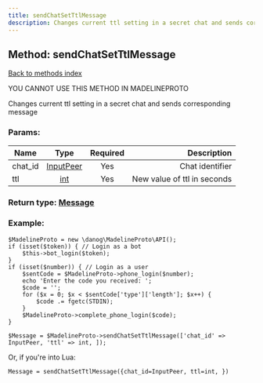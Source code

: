 ```yaml
---
title: sendChatSetTtlMessage
description: Changes current ttl setting in a secret chat and sends corresponding message
---
```

## Method: sendChatSetTtlMessage  
[Back to methods index](index.md)


YOU CANNOT USE THIS METHOD IN MADELINEPROTO


Changes current ttl setting in a secret chat and sends corresponding message

### Params:

| Name     |    Type       | Required | Description |
|----------|:-------------:|:--------:|------------:|
|chat\_id|[InputPeer](../types/InputPeer.md) | Yes|Chat identifier|
|ttl|[int](../types/int.md) | Yes|New value of ttl in seconds|


### Return type: [Message](../types/Message.md)

### Example:


```
$MadelineProto = new \danog\MadelineProto\API();
if (isset($token)) { // Login as a bot
    $this->bot_login($token);
}
if (isset($number)) { // Login as a user
    $sentCode = $MadelineProto->phone_login($number);
    echo 'Enter the code you received: ';
    $code = '';
    for ($x = 0; $x < $sentCode['type']['length']; $x++) {
        $code .= fgetc(STDIN);
    }
    $MadelineProto->complete_phone_login($code);
}

$Message = $MadelineProto->sendChatSetTtlMessage(['chat_id' => InputPeer, 'ttl' => int, ]);
```

Or, if you're into Lua:

```
Message = sendChatSetTtlMessage({chat_id=InputPeer, ttl=int, })
```

